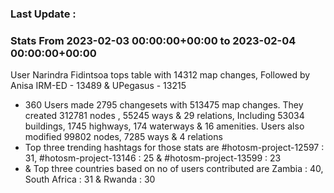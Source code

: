 ### Last Update :

### Stats From 2023-02-03 00:00:00+00:00 to 2023-02-04 00:00:00+00:00

User Narindra Fidintsoa tops table with 14312 map changes, Followed by Anisa IRM-ED - 13489 & UPegasus - 13215
- 360 Users made 2795 changesets with 513475 map changes. They created 312781 nodes , 55245 ways & 29 relations, Including 53034 buildings, 1745 highways, 174 waterways & 16 amenities. Users also modified 99802 nodes, 7285 ways & 4 relations
- Top three trending hashtags for those stats are #hotosm-project-12597 : 31, #hotosm-project-13146 : 25 & #hotosm-project-13599 : 23
-  & Top three countries based on no of users contributed are Zambia : 40, South Africa : 31 & Rwanda : 30
